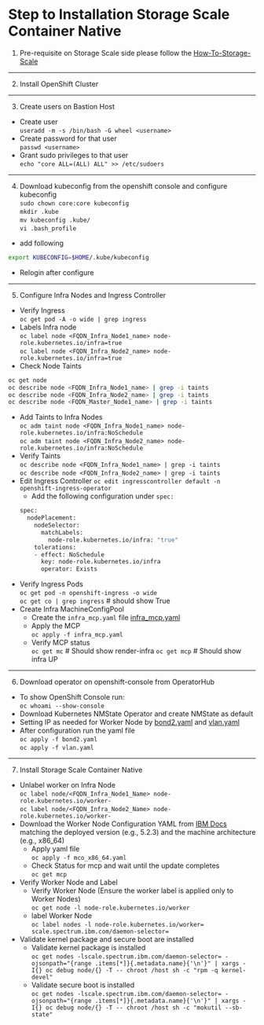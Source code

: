 # Step to Installation Storage Scale Container Native
1.  Pre-requisite on Storage Scale side please follow the [How-To-Storage-Scale](https://github.com/AhBestt/How-To-Storage-Scale/)
___
2.  Install OpenShift Cluster
___
3. Create users on Bastion Host <br>
  -  Create user <br>
`useradd -m -s /bin/bash -G wheel <username>` <br>
  - Create password for that user <br>
`passwd <username>`
  - Grant sudo privileges to that user <br>
`echo "core ALL=(ALL) ALL" >> /etc/sudoers`
___
4. Download kubeconfig from the openshift console and configure kubeconfig <br>
`sudo chown core:core kubeconfig`<br>
`mkdir .kube` <br>
`mv kubeconfig .kube/` <br>
`vi .bash_profile`
- add following <br>
```bash
export KUBECONFIG=$HOME/.kube/kubeconfig
```
- Relogin after configure
___
5. Configure Infra Nodes and Ingress Controller
- Verify Ingress <br>
`oc get pod -A -o wide | grep ingress` <br>
- Labels Infra node <br>
`oc label node <FQDN_Infra_Node1_name> node-role.kubernetes.io/infra=true` <br>
`oc label node <FQDN_Infra_Node2_name> node-role.kubernetes.io/infra=true` <br>
- Check Node Taints <br>
```bash
oc get node
oc describe node <FQDN_Infra_Node1_name> | grep -i taints
oc describe node <FQDN_Infra_Node2_name> | grep -i taints
oc describe node <FQDN_Master_Node1_name> | grep -i taints
```
- Add Taints to Infra Nodes <br>
`oc adm taint node <FQDN_Infra_Node1_name> node-role.kubernetes.io/infra:NoSchedule` <br>
`oc adm taint node <FQDN_Infra_Node2_name> node-role.kubernetes.io/infra:NoSchedule` <br>
- Verify Taints <br>
`oc describe node <FQDN_Infra_Node1_name> | grep -i taints` <br>
`oc describe node <FQDN_Infra_Node2_name> | grep -i taints` <br>
- Edit Ingress Controller
`oc edit ingresscontroller default -n openshift-ingress-operator`<br>
  - Add the following configuration under `spec: ` <br>
  ```bash
  spec:
    nodePlacement:
      nodeSelector:
        matchLabels:
          node-role.kubernetes.io/infra: "true"
      tolerations:
      - effect: NoSchedule
        key: node-role.kubernetes.io/infra
        operator: Exists
  ```
- Verify Ingress Pods <br>
  `oc get pod -n openshift-ingress -o wide` <br>
  `oc get co | grep ingress` # should show True <br>
- Create Infra MachineConfigPool <br>
  -  Create the `infra_mcp.yaml` file [infra_mcp.yaml](https://github.com/AhBestt/How-To-Storage-Scale-Container-Native/blob/main/infra_yaml/infra_mcp.yaml) <br>
  -  Apply the MCP <br>
  `oc apply -f infra_mcp.yaml` <br>
  -  Verify MCP status <br>
  `oc get mc` # Should show render-infra
  `oc get mcp` # Should show infra UP
___
6. Download operator on openshift-console from OperatorHub <br>
- To show OpenShift Console run: <br>
   `oc whoami --show-console` <br>
- Download Kubernetes NMState Operator and create NMState as default <br>
- Setting IP as needed for Worker Node by [bond2.yaml](https://github.com/AhBestt/How-To-Storage-Scale-Container-Native/blob/main/infra_yaml/bond2.yaml) and [vlan.yaml](https://github.com/AhBestt/How-To-Storage-Scale-Container-Native/tree/main/infra_yaml)<br>
- After configuration run the yaml file <br>
   `oc apply -f bond2.yaml` <br>
   `oc apply -f vlan.yaml` <br>
___
7. Install Storage Scale Container Native <br>
-  Unlabel worker on Infra Node <br>
    `oc label node/<FQDN_Infra_Node1_Name> node-role.kubernetes.io/worker-` <br>
    `oc label node/<FQDN_Infra_Node2_Name> node-role.kubernetes.io/worker-` <br>
- Download the Worker Node Configuration YAML from [IBM Docs](https://www.ibm.com/docs/en/scalecontainernative/5.2.3?topic=premise-worker-node-configuration) matching the deployed version (e.g., 5.2.3) and the machine architecture (e.g., x86_64) <br>
  -  Apply yaml file <br>
       `oc apply -f mco_x86_64.yaml` <br>
  - Check Status for mcp and wait until the update completes <br>
       `oc get mcp` <br>
- Verify Worker Node and Label <br>
  - Verify Worker Node (Ensure the worker label is applied only to Worker Nodes) <br>
  `oc get node -l node-role.kubernetes.io/worker` <br>
  - label Worker Node <br>
  `oc label nodes -l node-role.kubernetes.io/worker= scale.spectrum.ibm.com/daemon-selector=` <br>
- Validate kernel package and secure boot are installed <br>
  - Validate kernel package is installed <br>
  `oc get nodes -lscale.spectrum.ibm.com/daemon-selector= -ojsonpath="{range .items[*]}{.metadata.name}{'\n'}" | xargs -I{} oc debug node/{} -T -- chroot /host sh -c "rpm -q kernel-devel"` <br>
  - Validate secure boot is installed <br>
  `oc get nodes -lscale.spectrum.ibm.com/daemon-selector= -ojsonpath="{range .items[*]}{.metadata.name}{'\n'}" | xargs -I{} oc debug node/{} -T -- chroot /host sh -c "mokutil --sb-state"` <br>
  
 

